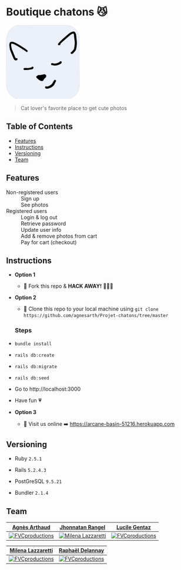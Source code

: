 # Boutique chatons :smirk_cat:
<a href="#"><img src="https://github.com/jhon-ran/logo_chatons/blob/master/images/chatons.jpg" width="200" height="200" title="Chatons logo" alt="logo"></a>
> Cat lover's favorite place to get cute photos

## Table of Contents

- [Features](#features)
- [Instructions](#instructions)
- [Versioning](#versioning)
- [Team](#team)


## Features
<dl>
  <dt>Non-registered users</dt>
  <dd>Sign up</dd>
  <dd>See photos</dd>

  <dt>Registered users</dt>
  <dd>Login & log out</dd>
  <dd>Retrieve password</dd>
  <dd>Update user info</dd>
  <dd>Add & remove photos from cart</dd>
  <dd>Pay for cart (checkout)</dd>
  <dd></dd>
</dl>

## Instructions

- **Option 1**
    - 🍴 Fork this repo & **HACK AWAY!** 🔨🔨🔨
    
- **Option 2**
    - 👯 Clone this repo to your local machine using `git clone https://github.com/agnesarth/Projet-chatons/tree/master`

    ### Steps
- `bundle install`
- `rails db:create`
- `rails db:migrate`
- `rails db:seed`
- Go to http://localhost:3000
- Have fun :heartpulse:

- **Option 3**
    - 👯 Visit us online :arrow_right: https://arcane-basin-51216.herokuapp.com

## Versioning

- Ruby ``2.5.1``

- Rails ``5.2.4.3``

- PostGreSQL ``9.5.21``

- Bundler ``2.1.4``

## Team



| <a href="https://github.com/agnesarth" target="_blank">**Agnès Arthaud**</a> | <a href="https://github.com/jhon-ran" target="_blank">**Jhonnatan Rangel**</a> | <a href="https://github.com/lgentaz" target="_blank">**Lucile Gentaz**</a> |
| :---: |:---:| :---:|
| [![FVCproductions](https://media-exp1.licdn.com/dms/image/C4E03AQGc8G50ruhuxw/profile-displayphoto-shrink_200_200/0?e=1596672000&v=beta&t=FjSX5gnxW5kGpsnedtBox2tTPWYDUsD5_4zlmRlDF4o)](#)    | [![Milena Lazzaretti](https://media-exp1.licdn.com/dms/image/C4D03AQFyv7LyeCk-Cg/profile-displayphoto-shrink_200_200/0?e=1596672000&v=beta&t=reDt5eUTD7z4Zq9s4_pxzzRozorf0KS7fNhJLEKNbL4)](#) | [![FVCproductions](https://media-exp1.licdn.com/dms/image/C5603AQHeNPSaa8cmoA/profile-displayphoto-shrink_200_200/0?e=1596672000&v=beta&t=EqumQNTG80Q9pUHbDn3d3KO1XGTBfIvvueUu4H20mrU)](#)  |


| <a href="https://github.com/mil3zh" target="_blank">**Milena Lazzaretti**</a> | <a href="https://github.com/Raphael-dln" target="_blank">**Raphaël Delannay**</a> | 
| :---: |:---:|
| [![FVCproductions](https://static-exp1.licdn.com/sc/h/djzv59yelk5urv2ujlazfyvrk)](#)    | [![FVCproductions](https://media-exp1.licdn.com/dms/image/C5603AQGeyV2izbUnLw/profile-displayphoto-shrink_200_200/0?e=1596672000&v=beta&t=iHKzNcCY21pzWYVTS_GdPwlDf1bHmIv2CLyLoWJTPyQ)](#) | 
